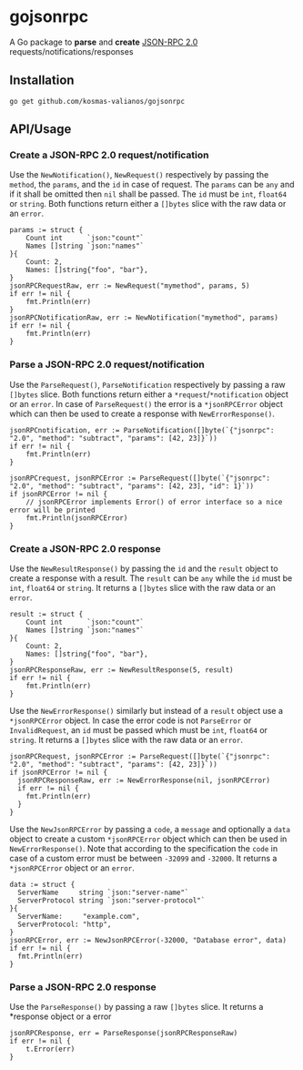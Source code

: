 # gojsonrpc
A Go package to **parse** and **create** [JSON-RPC 2.0](https://www.jsonrpc.org/specification) requests/notifications/responses

## Installation
`go get github.com/kosmas-valianos/gojsonrpc`

## API/Usage

### Create a JSON-RPC 2.0 request/notification
Use the `NewNotification()`, `NewRequest()` respectively by passing the `method`, the `params`, and the `id` in case of request. The `params` can be `any` and if it shall be omitted then `nil` shall be passed. The `id` must be `int`, `float64` or `string`. Both functions return either a `[]bytes` slice with the raw data or an `error`.

```golang
params := struct {
	Count int      `json:"count"`
	Names []string `json:"names"`
}{
	Count: 2,
	Names: []string{"foo", "bar"},
}
jsonRPCRequestRaw, err := NewRequest("mymethod", params, 5)
if err != nil {
	fmt.Println(err)
}
jsonRPCNotificationRaw, err := NewNotification("mymethod", params)
if err != nil {
	fmt.Println(err)
}
```

### Parse a JSON-RPC 2.0 request/notification
Use the `ParseRequest()`, `ParseNotification` respectively by passing a raw `[]bytes` slice. Both functions return either a `*request`/`*notification` object or an `error`. In case of `ParseRequest()` the error is a `*jsonRPCError` object which can then be used to create a response with `NewErrorResponse()`.

```golang
jsonRPCnotification, err := ParseNotification([]byte(`{"jsonrpc": "2.0", "method": "subtract", "params": [42, 23]}`))
if err != nil {
	fmt.Println(err)
}

jsonRPCrequest, jsonRPCError := ParseRequest([]byte(`{"jsonrpc": "2.0", "method": "subtract", "params": [42, 23], "id": 1}`))
if jsonRPCError != nil {
	// jsonRPCError implements Error() of error interface so a nice error will be printed
	fmt.Println(jsonRPCError)
}
```

### Create a JSON-RPC 2.0 response
Use the `NewResultResponse()` by passing the `id` and the `result` object to create a response with a result. The `result` can be `any` while the `id` must be `int`, `float64` or `string`. It returns a `[]bytes` slice with the raw data or an `error`.

```golang
result := struct {
	Count int      `json:"count"`
	Names []string `json:"names"`
}{
	Count: 2,
	Names: []string{"foo", "bar"},
}
jsonRPCResponseRaw, err := NewResultResponse(5, result)
if err != nil {
	fmt.Println(err)
}
```

Use the `NewErrorResponse()` similarly but instead of a `result` object use a `*jsonRPCError` object. In case the error code is not `ParseError` or `InvalidRequest`, an `id` must be passed which must be `int`, `float64` or `string`. It returns a `[]bytes` slice with the raw data or an `error`.

```golang
jsonRPCRequest, jsonRPCError := ParseRequest([]byte(`{"jsonrpc": "2.0", "method": "subtract", "params": [42, 23]}`))
if jsonRPCError != nil {
  jsonRPCResponseRaw, err := NewErrorResponse(nil, jsonRPCError)
  if err != nil {
    fmt.Println(err)
  }
}
```

Use the `NewJsonRPCError` by passing a `code`, a `message` and optionally a `data` object to create a custom `*jsonRPCError` object which can then be used in `NewErrorResponse()`. Note that according to the specification the `code` in case of a custom error must be between `-32099` and `-32000`. It returns a `*jsonRPCError` object or an `error`.

```golang
data := struct {
  ServerName     string `json:"server-name"`
  ServerProtocol string `json:"server-protocol"`
}{
  ServerName:     "example.com",
  ServerProtocol: "http",
}
jsonRPCError, err := NewJsonRPCError(-32000, "Database error", data)
if err != nil {
  fmt.Println(err)
}
```

### Parse a JSON-RPC 2.0 response
Use the `ParseResponse()` by passing a raw `[]bytes` slice. It returns a *response object or a error

```golang
jsonRPCResponse, err = ParseResponse(jsonRPCResponseRaw)
if err != nil {
	t.Error(err)
}
```
